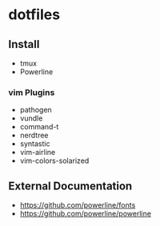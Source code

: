 # dotfiles

## Install

- tmux
- Powerline

### vim Plugins

- pathogen
- vundle
- command-t
- nerdtree
- syntastic
- vim-airline
- vim-colors-solarized

## External Documentation

- https://github.com/powerline/fonts
- https://github.com/powerline/powerline
